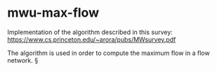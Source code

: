 # mwu-max-flow

Implementation of the algorithm described in this survey:
https://www.cs.princeton.edu/~arora/pubs/MWsurvey.pdf

The algorithm is used in order to compute the maximum flow in a flow network.
§
